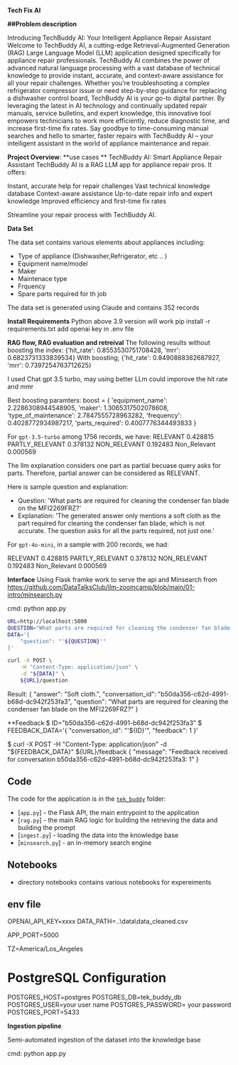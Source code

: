 **Tech Fix AI**

**##Problem description**

Introducing TechBuddy AI: Your Intelligent Appliance Repair Assistant
Welcome to TechBuddy AI, a cutting-edge Retrieval-Augmented Generation (RAG) Large Language Model (LLM) application designed specifically for appliance repair professionals. TechBuddy AI combines the power of advanced natural language processing with a vast database of technical knowledge to provide instant, accurate, and context-aware assistance for all your repair challenges. Whether you're troubleshooting a complex refrigerator compressor issue or need step-by-step guidance for replacing a dishwasher control board, TechBuddy AI is your go-to digital partner. By leveraging the latest in AI technology and continually updated repair manuals, service bulletins, and expert knowledge, this innovative tool empowers technicians to work more efficiently, reduce diagnostic time, and increase first-time fix rates. Say goodbye to time-consuming manual searches and hello to smarter, faster repairs with TechBuddy AI – your intelligent assistant in the world of appliance maintenance and repair.

**Project Overview**:
**use cases **
TechBuddy AI: Smart Appliance Repair Assistant
TechBuddy AI is a RAG LLM app for appliance repair pros. It offers:

Instant, accurate help for repair challenges
Vast technical knowledge database
Context-aware assistance
Up-to-date repair info and expert knowledge
Improved efficiency and first-time fix rates

Streamline your repair process with TechBuddy AI.

**Data Set**

The data set contains various elements about appliances including:
- Type of appliance (Dishwasher,Refrigerator, etc .. )
- Equipment name/model
- Maker
- Maintenace type
- Frquency
- Spare parts required for th job

The data set is generated using Claude and contains 352 records

**Install Requirements**
Python above 3.9 version will work
pip install -r requirements.txt
add openai key in .env file

**RAG flow, RAG evaluation and retreival**
The following results without boosting the index:
{'hit_rate': 0.8553530751708428, 'mrr': 0.6823731333839534}
With boosting;
{'hit_rate': 0.8490888382687927, 'mrr': 0.7397254763712625}

I used Chat gpt 3.5 turbo, may using better LLm could imporove the hit rate and mmr

Best boosting paramters:
boost = {
        'equipment_name': 2.2286308944548905,
        'maker': 1.3065317502078608,
        'type_of_maintenance': 2.7847555728963282,
        'frequency': 0.4028772934987217,
        'parts_required': 0.4007776344493833
    }

For `gpt-3.5-turbo` among 1756 records, we have:
RELEVANT           0.428815
PARTLY_RELEVANT    0.378132
NON_RELEVANT       0.192483
Non_Relevant       0.000569

The llm explanation  considers one part as partial becuase query asks for parts. Therefore, partial answer can be considered as RELEVANT.

Here is sample question and explanation:
- Question: 'What parts are required for cleaning the condenser fan blade on the MFI2269FRZ?'
- Explanation: 'The generated answer only mentions a soft cloth as the part required for cleaning the condenser fan blade, which is not accurate. The question asks for all the parts required, not just one.'


For `gpt-4o-mini`, in a sample with 200 records, we had:

RELEVANT           0.428815
PARTLY_RELEVANT    0.378132
NON_RELEVANT       0.192483
Non_Relevant       0.000569



**Interface**
Using Flask framke work to serve the api and Minsearch  from https://github.com/DataTalksClub/llm-zoomcamp/blob/main/01-intro/minsearch.py

cmd: python app.py

```bash
URL=http://localhost:5000
QUESTION="What parts are required for cleaning the condenser fan blade on the MFI2269FRZ?"
DATA='{
    "question": "'${QUESTION}'"
}'

curl -X POST \
    -H "Content-Type: application/json" \
    -d "${DATA}" \
    ${URL}/question
```
Result:
{
  "answer": "Soft cloth.",
  "conversation_id": "b50da356-c62d-4991-b68d-dc942f253fa3",
  "question": "What parts are required for cleaning the condenser fan blade on the MFI2269FRZ?"
}

**Feedback
$ ID="b50da356-c62d-4991-b68d-dc942f253fa3"
$ FEEDBACK_DATA='{
    "conversation_id": "'${ID}'",
    "feedback": 1
}'

$ curl -X POST     -H "Content-Type: application/json"     -d "${FEEDBACK_DATA}"     ${URL}/feedback
{
  "message": "Feedback received for conversation b50da356-c62d-4991-b68d-dc942f253fa3: 1"
}


## Code

The code for the application is in the [`tek_buddy`](tek_buddy) folder:

- [`app.py`] - the Flask API, the main entrypoint to the application
- [`rag.py`] - the main RAG logic for building the retrieving the data and building the prompt
- [`ingest.py`] - loading the data into the knowledge base
- [`minsearch.py`] - an in-memory search engine

## Notebooks
- directory notebooks contains various notebooks for expereiments  

## env file
OPENAI_API_KEY=xxxx
DATA_PATH=..\data\data_cleaned.csv

APP_PORT=5000

TZ=America/Los_Angeles

# PostgreSQL Configuration
POSTGRES_HOST=postgres
POSTGRES_DB=tek_buddy_db
POSTGRES_USER=your user name
POSTGRES_PASSWORD= your password
POSTGRES_PORT=5433

**Ingestion pipeline**

Semi-automated ingestion of the dataset into the knowledge base

cmd: python app.py



